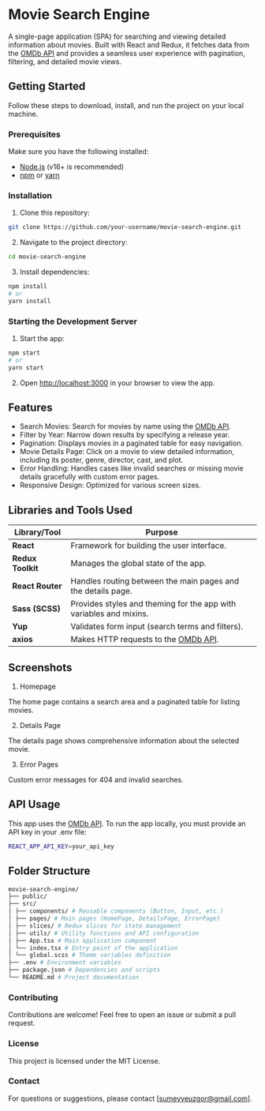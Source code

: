 # Movie Search Engine

A single-page application (SPA) for searching and viewing detailed information about movies. Built with React and Redux, it fetches data from the [OMDb API](http://www.omdbapi.com/) and provides a seamless user experience with pagination, filtering, and detailed movie views.

## Getting Started

Follow these steps to download, install, and run the project on your local machine.

### Prerequisites

Make sure you have the following installed:

- [Node.js](https://nodejs.org/) (v16+ is recommended)
- [npm](https://www.npmjs.com/) or [yarn](https://yarnpkg.com/)

### Installation

1. Clone this repository:

```bash
git clone https://github.com/your-username/movie-search-engine.git
```

2. Navigate to the project directory:

```bash
cd movie-search-engine
```

3. Install dependencies:

```bash
npm install
# or
yarn install
```

### Starting the Development Server

1. Start the app:

```bash
npm start
# or
yarn start
```

2. Open [http://localhost:3000](http://localhost:3000) in your browser to view the app.

## Features

- Search Movies: Search for movies by name using the [OMDb API](http://www.omdbapi.com/).
- Filter by Year: Narrow down results by specifying a release year.
- Pagination: Displays movies in a paginated table for easy navigation.
- Movie Details Page: Click on a movie to view detailed information, including its poster, genre, director, cast, and plot.
- Error Handling: Handles cases like invalid searches or missing movie details gracefully with custom error pages.
- Responsive Design: Optimized for various screen sizes.

## Libraries and Tools Used

| Library/Tool      | Purpose                                                            |
| ----------------- | ------------------------------------------------------------------ |
| **React**         | Framework for building the user interface.                         |
| **Redux Toolkit** | Manages the global state of the app.                               |
| **React Router**  | Handles routing between the main pages and the details page.       |
| **Sass (SCSS)**   | Provides styles and theming for the app with variables and mixins. |
| **Yup**           | Validates form input (search terms and filters).                   |
| **axios**         | Makes HTTP requests to the [OMDb API](http://www.omdbapi.com/).    |

## Screenshots

1. Homepage

The home page contains a search area and a paginated table for listing movies.

2. Details Page

The details page shows comprehensive information about the selected movie.

3. Error Pages

Custom error messages for 404 and invalid searches.

## API Usage

This app uses the [OMDb API](http://www.omdbapi.com/). To run the app locally, you must provide an API key in your .env file:

```bash
REACT_APP_API_KEY=your_api_key
```

## Folder Structure

```bash
movie-search-engine/
├── public/
├── src/
│ ├── components/ # Reusable components (Button, Input, etc.)
│ ├── pages/ # Main pages (HomePage, DetailsPage, ErrorPage)
│ ├── slices/ # Redux slices for state management
│ ├── utils/ # Utility functions and API configuration
│ ├── App.tsx # Main application component
│ └── index.tsx # Entry point of the application
│ └── global.scss # Theme variables definition
├── .env # Environment variables
├── package.json # Dependencies and scripts
└── README.md # Project documentation
```

### Contributing

Contributions are welcome! Feel free to open an issue or submit a pull request.

### License

This project is licensed under the MIT License.

### Contact

For questions or suggestions, please contact [sumeyyeuzgor@gmail.com].
